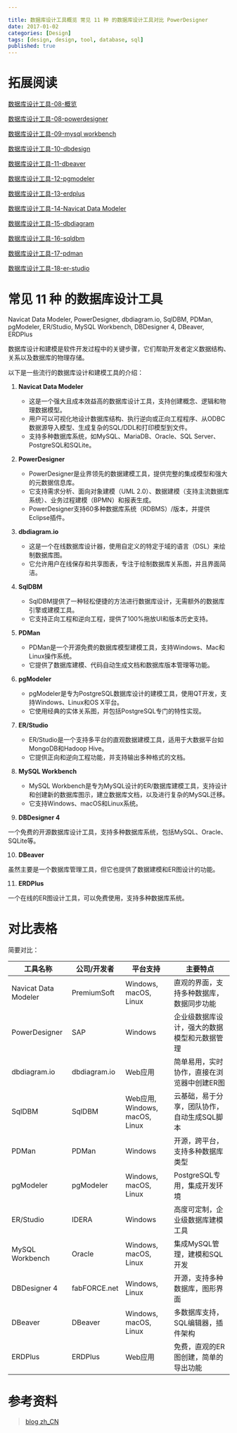 ```yaml
---

title: 数据库设计工具概览 常见 11 种 的数据库设计工具对比 PowerDesigner
date: 2017-01-02
categories: [Design]
tags: [design, design, tool, database, sql]
published: true
---
```


# 拓展阅读

[数据库设计工具-08-概览](https://houbb.github.io/2017/01/01/design-tool-08-db-overview)

[数据库设计工具-08-powerdesigner](https://houbb.github.io/2017/01/01/design-tool-08-db-powerdesigner-01-intro)

[数据库设计工具-09-mysql workbench](https://houbb.github.io/2017/01/01/design-tool-09-db-mysql-workbench-01-intro)

[数据库设计工具-10-dbdesign](https://houbb.github.io/2017/01/01/design-tool-10-db-dbdesign-4-01-intro)

[数据库设计工具-11-dbeaver](https://houbb.github.io/2017/01/01/design-tool-11-db-dbeaver-01-intro)

[数据库设计工具-12-pgmodeler](https://houbb.github.io/2017/01/01/design-tool-12-db-pqmodeler-01-intro)

[数据库设计工具-13-erdplus](https://houbb.github.io/2017/01/01/design-tool-13-db-erdplus-01-intro)

[数据库设计工具-14-Navicat Data Modeler](https://houbb.github.io/2017/01/01/design-tool-14-db-nav-data-modeler-01-intro)

[数据库设计工具-15-dbdiagram](https://houbb.github.io/2017/01/01/design-tool-15-db-dbdiagram-io-01-intro)

[数据库设计工具-16-sqldbm](https://houbb.github.io/2017/01/01/design-tool-16-db-sqldbm-01-intro)

[数据库设计工具-17-pdman](https://houbb.github.io/2017/01/01/design-tool-17-db-pdman-01-intro)

[数据库设计工具-18-er-studio](https://houbb.github.io/2017/01/01/design-tool-18-er-studio-01-intro)


# 常见 11 种 的数据库设计工具

Navicat Data Modeler, PowerDesigner, dbdiagram.io, SqlDBM, PDMan, pgModeler, ER/Studio, MySQL Workbench, DBDesigner 4, DBeaver, ERDPlus


数据库设计和建模是软件开发过程中的关键步骤，它们帮助开发者定义数据结构、关系以及数据库的物理存储。

以下是一些流行的数据库设计和建模工具的介绍：

1. **Navicat Data Modeler** 
   - 这是一个强大且成本效益高的数据库设计工具，支持创建概念、逻辑和物理数据模型。
   - 用户可以可视化地设计数据库结构、执行逆向或正向工程程序、从ODBC数据源导入模型、生成复杂的SQL/DDL和打印模型到文件。
   - 支持多种数据库系统，如MySQL、MariaDB、Oracle、SQL Server、PostgreSQL和SQLite。

2. **PowerDesigner** 
   - PowerDesigner是业界领先的数据建模工具，提供完整的集成模型和强大的元数据信息库。
   - 它支持需求分析、面向对象建模（UML 2.0）、数据建模（支持主流数据库系统）、业务过程建模（BPMN）和报表生成。
   - PowerDesigner支持60多种数据库系统（RDBMS）/版本，并提供Eclipse插件。

3. **dbdiagram.io** 
   - 这是一个在线数据库设计器，使用自定义的特定于域的语言（DSL）来绘制数据库图。
   - 它允许用户在线保存和共享图表，专注于绘制数据库关系图，并且界面简洁。

4. **SqlDBM** 
   - SqlDBM提供了一种轻松便捷的方法进行数据库设计，无需额外的数据库引擎或建模工具。
   - 它支持正向工程和逆向工程，提供了100%拖放UI和版本历史支持。

5. **PDMan** 
   - PDMan是一个开源免费的数据库模型建模工具，支持Windows、Mac和Linux操作系统。
   - 它提供了数据库建模、代码自动生成文档和数据库版本管理等功能。

6. **pgModeler** 

   - pgModeler是专为PostgreSQL数据库设计的建模工具，使用QT开发，支持Windows、Linux和OS X平台。
   - 它使用经典的实体关系图，并包括PostgreSQL专门的特性实现。

7. **ER/Studio** 

   - ER/Studio是一个支持多平台的直观数据建模工具，适用于大数据平台如MongoDB和Hadoop Hive。
   - 它提供正向和逆向工程功能，并支持输出多种格式的文档。

8. **MySQL Workbench** 

   - MySQL Workbench是专为MySQL设计的ER/数据库建模工具，支持设计和创建新的数据库图示，建立数据库文档，以及进行复杂的MySQL迁移。
   - 它支持Windows、macOS和Linux系统。

9. **DBDesigner 4** 

一个免费的开源数据库设计工具，支持多种数据库系统，包括MySQL、Oracle、SQLite等。

10. **DBeaver** 

虽然主要是一个数据库管理工具，但它也提供了数据建模和ER图设计的功能。

11. **ERDPlus**

一个在线的ER图设计工具，可以免费使用，支持多种数据库系统。

# 对比表格

简要对比：

| 工具名称          | 公司/开发者        | 平台支持          | 主要特点                                     |
|------------------|------------------|------------------|----------------------------------------------|
| Navicat Data Modeler | PremiumSoft      | Windows, macOS, Linux | 直观的界面，支持多种数据库，数据同步功能         |
| PowerDesigner    | SAP              | Windows           | 企业级数据库设计，强大的数据模型和元数据管理   |
| dbdiagram.io     | dbdiagram.io      | Web应用           | 简单易用，实时协作，直接在浏览器中创建ER图       |
| SqlDBM           | SqlDBM           | Web应用, Windows, macOS, Linux | 云基础，易于分享，团队协作，自动生成SQL脚本   |
| PDMan            | PDMan             | Windows           | 开源，跨平台，支持多种数据库类型                |
| pgModeler        | pgModeler         | Windows, macOS, Linux | PostgreSQL专用，集成开发环境                  |
| ER/Studio        | IDERA            | Windows           | 高度可定制，企业级数据库建模工具               |
| MySQL Workbench  | Oracle           | Windows, macOS, Linux | 集成MySQL管理，建模和SQL开发                  |
| DBDesigner 4     | fabFORCE.net     | Windows, Linux    | 开源，支持多种数据库，图形界面                  |
| DBeaver          | DBeaver          | Windows, macOS, Linux | 多数据库支持，SQL编辑器，插件架构             |
| ERDPlus          | ERDPlus          | Web应用          | 免费，直观的ER图创建，简单的导出功能           |


# 参考资料

> [blog zh_CN](http://www.cnblogs.com/huangcong/archive/2010/06/14/1758201.html)

